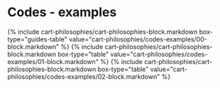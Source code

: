 <div data-role="collapsible" data-inset="false">
<h1 class="cart-collapsible-div">Codes - examples</h1>

<div class="cart-philosophies-wrapper">
{% include cart-philosophies/cart-philosophies-block.markdown box-type="guides-table" value="cart-philosophies/codes-examples/00-block.markdown" %}
{% include cart-philosophies/cart-philosophies-block.markdown box-type="table" value="cart-philosophies/codes-examples/01-block.markdown" %}
{% include cart-philosophies/cart-philosophies-block.markdown box-type="table" value="cart-philosophies/codes-examples/02-block.markdown" %}
</div>

</div>
